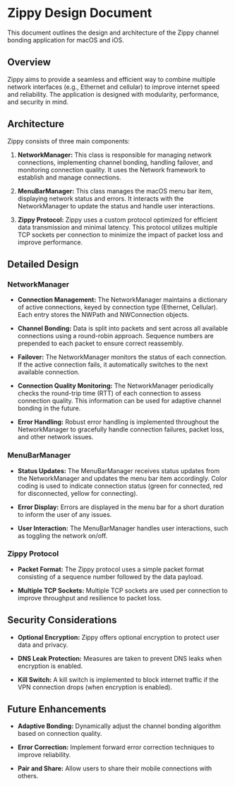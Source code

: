 # Zippy Design Document

This document outlines the design and architecture of the Zippy channel bonding application for macOS and iOS.

## Overview

Zippy aims to provide a seamless and efficient way to combine multiple network interfaces (e.g., Ethernet and cellular) to improve internet speed and reliability. The application is designed with modularity, performance, and security in mind.

## Architecture

Zippy consists of three main components:

1. **NetworkManager:** This class is responsible for managing network connections, implementing channel bonding, handling failover, and monitoring connection quality. It uses the Network framework to establish and manage connections.

2. **MenuBarManager:** This class manages the macOS menu bar item, displaying network status and errors. It interacts with the NetworkManager to update the status and handle user interactions.

3. **Zippy Protocol:** Zippy uses a custom protocol optimized for efficient data transmission and minimal latency. This protocol utilizes multiple TCP sockets per connection to minimize the impact of packet loss and improve performance.

## Detailed Design

### NetworkManager

* **Connection Management:** The NetworkManager maintains a dictionary of active connections, keyed by connection type (Ethernet, Cellular). Each entry stores the NWPath and NWConnection objects.

* **Channel Bonding:** Data is split into packets and sent across all available connections using a round-robin approach. Sequence numbers are prepended to each packet to ensure correct reassembly.

* **Failover:** The NetworkManager monitors the status of each connection. If the active connection fails, it automatically switches to the next available connection.

* **Connection Quality Monitoring:** The NetworkManager periodically checks the round-trip time (RTT) of each connection to assess connection quality. This information can be used for adaptive channel bonding in the future.

* **Error Handling:** Robust error handling is implemented throughout the NetworkManager to gracefully handle connection failures, packet loss, and other network issues.

### MenuBarManager

* **Status Updates:** The MenuBarManager receives status updates from the NetworkManager and updates the menu bar item accordingly. Color coding is used to indicate connection status (green for connected, red for disconnected, yellow for connecting).

* **Error Display:** Errors are displayed in the menu bar for a short duration to inform the user of any issues.

* **User Interaction:** The MenuBarManager handles user interactions, such as toggling the network on/off.

### Zippy Protocol

* **Packet Format:** The Zippy protocol uses a simple packet format consisting of a sequence number followed by the data payload.

* **Multiple TCP Sockets:** Multiple TCP sockets are used per connection to improve throughput and resilience to packet loss.

## Security Considerations

* **Optional Encryption:** Zippy offers optional encryption to protect user data and privacy.

* **DNS Leak Protection:** Measures are taken to prevent DNS leaks when encryption is enabled.

* **Kill Switch:** A kill switch is implemented to block internet traffic if the VPN connection drops (when encryption is enabled).

## Future Enhancements

* **Adaptive Bonding:** Dynamically adjust the channel bonding algorithm based on connection quality.

* **Error Correction:** Implement forward error correction techniques to improve reliability.

* **Pair and Share:** Allow users to share their mobile connections with others.
